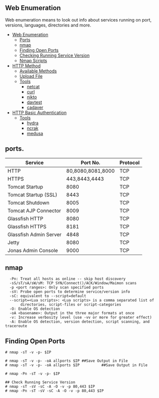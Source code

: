 ## Web Enumeration
Web enumeration means to look out info about services running on port, versions, languages, directories and more.
- [Web Enumeration](#web-enumeration)
  - [Ports](#ports) 
  - [nmap](#nmap)
  - [Finding Open Ports](#finding-open-ports)
  - [Checking Running Service Version](#check-running-service-version)
  - [Nmap Scripts](obtaining-information-using-nmap-scripts)
- [HTTP Method](#http-method)
  - [Available Methods](#detecting-available-methods)
  - [Upload File](#upload-file)
  - [Tools](#tools)
    - [netcat](#netcat)
    - [curl](#curl)
    - [nikto](#nikto)
    - [davtest](#davtest)
    - [cadaver](#cadaver)
- [HTTP Basic Authentication](#http-basic-authentication)
  - [Tools](#tools)
    - [hydra](#hydra)
    - [ncrak](#ncrack)
    - [medusa](#medusa)
   
## ports.
| Service | Port No. | Protocol |
|---------|----------|----------|
| HTTP | 80,8080,8081,8000 | TCP |
| HTTPS | 443,8443,4443 | TCP |
| Tomcat Startup | 8080 | TCP |
| Tomcat Startup (SSL) | 8443 | TCP |
| Tomcat Shutdown | 8005 | TCP |
| Tomcat AJP Connector | 8009 | TCP |
| Glassfish HTTP | 8080 | TCP |
| Glassfish HTTPS | 8181 | TCP |
| Glassfish Admin Server | 4848 | TCP |
| Jetty | 8080 | TCP |
| Jonas Admin Console | 9000 | TCP |
## nmap
	  -Pn: Treat all hosts as online -- skip host discovery
	  -sS/sT/sA/sW/sM: TCP SYN/Connect()/ACK/Window/Maimon scans
	  -p <port ranges>: Only scan specified ports
	  -sV: Probe open ports to determine service/version info
	  -sC: equivalent to --script=default
	  --script=<Lua scripts>: <Lua scripts> is a comma separated list of
		   directories, script-files or script-categories
	  -O: Enable OS detection
	  -oA <basename>: Output in the three major formats at once
	  -v: Increase verbosity level (use -vv or more for greater effect)
	  -A: Enable OS detection, version detection, script scanning, and traceroute
## Finding Open Ports

	# nmap -sT -v -p- $IP

	# nmap -sT -v -p- -oA allports $IP ##Save Output in File
	# nmap -sT -v -p- -oA allports $IP 			##Save Output in File

	# nmap -Pn -sT -v -p- $IP
	
	## Check Running Service Version
	# nmap -sT -sV -sC -A -O -v -p 80,443 $IP
	# nmap -Pn -sT -sV -sC -A -O -v -p 80,443 $IP


